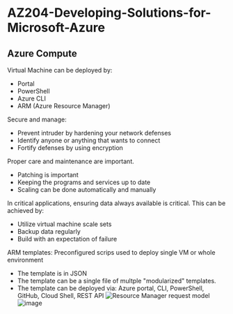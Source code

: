 # AZ204-Developing-Solutions-for-Microsoft-Azure

## Azure Compute

Virtual Machine can be deployed by:
- Portal
- PowerShell
- Azure CLI
- ARM (Azure Resource Manager)

Secure and manage:
- Prevent intruder by hardening your network defenses
- Identify anyone or anything that wants to connect
- Fortify defenses by using encryption

Proper care and maintenance are important.
- Patching is important
- Keeping the programs and services up to date
- Scaling can be done automatically and manually

In critical applications, ensuring data always available is critical. This can be achieved by:
- Utilize virtual machine scale sets
- Backup data regularly
- Build with an expectation of failure

ARM templates: Preconfigured scrips used to deploy single VM or whole environment
- The template is in JSON
- The template can be a single file of multple "modularized" templates.
- The template can be deployed via: Azure portal, CLI, PowerShell, GitHub, Cloud Shell, REST API
<img src="https://docs.microsoft.com/en-us/azure/azure-resource-manager/management/media/overview/consistent-management-layer.png" alt="Resource Manager request model"/>![image](https://user-images.githubusercontent.com/79841341/147547601-0b24fc85-632f-46df-8963-ddc6748cc8a7.png)
